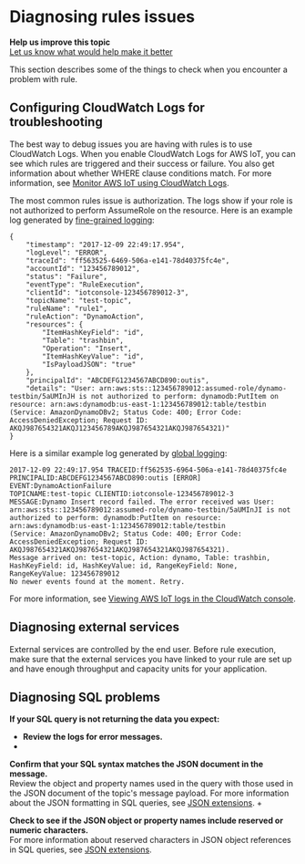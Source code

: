 # Diagnosing rules issues<a name="diagnosing-rules"></a>

**Help us improve this topic**  
 [Let us know what would help make it better](https://docs.aws.amazon.com/forms/aws-doc-feedback?hidden_service_name=IoT%20Docs&topic_url=http://docs.aws.amazon.com/en_us/iot/latest/developerguide/diagnosing-rules.html) 

This section describes some of the things to check when you encounter a problem with rule\.

## Configuring CloudWatch Logs for troubleshooting<a name="diagnosing-rules-logs"></a>

The best way to debug issues you are having with rules is to use CloudWatch Logs\. When you enable CloudWatch Logs for AWS IoT, you can see which rules are triggered and their success or failure\. You also get information about whether WHERE clause conditions match\. For more information, see [Monitor AWS IoT using CloudWatch Logs](cloud-watch-logs.md)\. 

The most common rules issue is authorization\. The logs show if your role is not authorized to perform AssumeRole on the resource\. Here is an example log generated by [fine\-grained logging](configure-logging.md#fine-logging-cli):

```
{
    "timestamp": "2017-12-09 22:49:17.954",
    "logLevel": "ERROR",
    "traceId": "ff563525-6469-506a-e141-78d40375fc4e",
    "accountId": "123456789012",
    "status": "Failure",
    "eventType": "RuleExecution",
    "clientId": "iotconsole-123456789012-3",
    "topicName": "test-topic",
    "ruleName": "rule1",
    "ruleAction": "DynamoAction",
    "resources": {
        "ItemHashKeyField": "id",
        "Table": "trashbin",
        "Operation": "Insert",
        "ItemHashKeyValue": "id",
        "IsPayloadJSON": "true"
    },
    "principalId": "ABCDEFG1234567ABCD890:outis",
    "details": "User: arn:aws:sts::123456789012:assumed-role/dynamo-testbin/5aUMInJH is not authorized to perform: dynamodb:PutItem on resource: arn:aws:dynamodb:us-east-1:123456789012:table/testbin (Service: AmazonDynamoDBv2; Status Code: 400; Error Code: AccessDeniedException; Request ID: AKQJ987654321AKQJ123456789AKQJ987654321AKQJ987654321)"
}
```

Here is a similar example log generated by [global logging](configure-logging.md#global-logging-cli):

```
2017-12-09 22:49:17.954 TRACEID:ff562535-6964-506a-e141-78d40375fc4e 
PRINCIPALID:ABCDEFG1234567ABCD890:outis [ERROR] EVENT:DynamoActionFailure 
TOPICNAME:test-topic CLIENTID:iotconsole-123456789012-3 
MESSAGE:Dynamo Insert record failed. The error received was User: arn:aws:sts::123456789012:assumed-role/dynamo-testbin/5aUMInJI is not authorized to perform: dynamodb:PutItem on resource: arn:aws:dynamodb:us-east-1:123456789012:table/testbin 
(Service: AmazonDynamoDBv2; Status Code: 400; Error Code: AccessDeniedException; Request ID: AKQJ987654321AKQJ987654321AKQJ987654321AKQJ987654321). 
Message arrived on: test-topic, Action: dynamo, Table: trashbin, HashKeyField: id, HashKeyValue: id, RangeKeyField: None, RangeKeyValue: 123456789012
No newer events found at the moment. Retry.
```

For more information, see [Viewing AWS IoT logs in the CloudWatch console](cloud-watch-logs.md#viewing-logs)\.

## Diagnosing external services<a name="diagnosing-rules-ext"></a>

External services are controlled by the end user\. Before rule execution, make sure that the external services you have linked to your rule are set up and have enough throughput and capacity units for your application\.

## Diagnosing SQL problems<a name="diagnosing-rules-sql"></a>

**If your SQL query is not returning the data you expect:**
+ **Review the logs for error messages\.**
+ 

**Confirm that your SQL syntax matches the JSON document in the message\.**  
Review the object and property names used in the query with those used in the JSON document of the topic's message payload\. For more information about the JSON formatting in SQL queries, see [JSON extensions](iot-sql-json.md)\.
+ 

**Check to see if the JSON object or property names include reserved or numeric characters\.**  
For more information about reserved characters in JSON object references in SQL queries, see [JSON extensions](iot-sql-json.md)\.